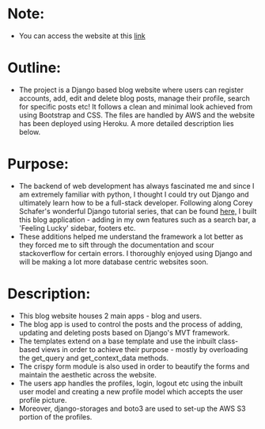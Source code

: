 # Note:

- You can access the website at this [link](https://mysuperdjangoapp.herokuapp.com/)

# Outline:

- The project is a Django based blog website where users can register accounts, add, edit and delete blog posts, manage their profile, search for specific posts etc! It follows a clean and minimal look achieved from using Bootstrap and CSS. The files are handled by AWS and the website has been deployed using Heroku. A more detailed description lies below.

# Purpose:

- The backend of web development has always fascinated me and since I am extremely familiar with python, I thought I could try out Django and ultimately learn how to be a full-stack developer. Following along Corey Schafer's wonderful Django tutorial series, that can be found [here,](https://www.youtube.com/playlist?list=PL-osiE80TeTtoQCKZ03TU5fNfx2UY6U4p) I built this blog application - adding in my own features such as a search bar, a 'Feeling Lucky' sidebar, footers etc.
- These additions helped me understand the framework a lot better as they forced me to sift through the documentation and scour stackoverflow for certain errors. I thoroughly enjoyed using Django and will be making a lot more database centric websites soon.

# Description:

- This blog website houses 2 main apps - blog and users.
- The blog app is used to control the posts and the process of adding, updating and deleting posts based on Django's MVT framework.
- The templates extend on a base template and use the inbuilt class-based views in order to achieve their purpose - mostly by overloading the get_query and get_context_data methods.
- The crispy form module is also used in order to beautify the forms and maintain the aesthetic across the website.
- The users app handles the profiles, login, logout etc using the inbuilt user model and creating a new profile model which accepts the user profile picture.
- Moreover, django-storages and boto3 are used to set-up the AWS S3 portion of the profiles.
